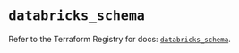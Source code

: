 # `databricks_schema`

Refer to the Terraform Registry for docs: [`databricks_schema`](https://registry.terraform.io/providers/databricks/databricks/1.82.0/docs/resources/schema).
